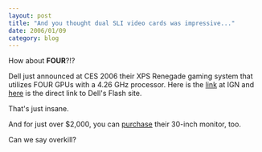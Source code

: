 ```yaml
---
layout: post
title: "And you thought dual SLI video cards was impressive..."
date: 2006/01/09
category: blog
---
```


How about **FOUR**?!?

Dell just announced at CES 2006 their XPS Renegade gaming system that utilizes FOUR GPUs with a 4.26 GHz processor. Here is the [link](http://gear.ign.com/articles/679/679405p1.html) at IGN and [here](http://www.dell.com/html/us/products/ces/index.htm) is the direct link to Dell's Flash site.

That's just insane.

And for just over $2,000, you can [purchase](http://www1.us.dell.com/content/products/productdetails.aspx/monitor_3007wfp?c=us&cs=19&l=en&s=dhs) their 30-inch monitor, too.

Can we say overkill?

